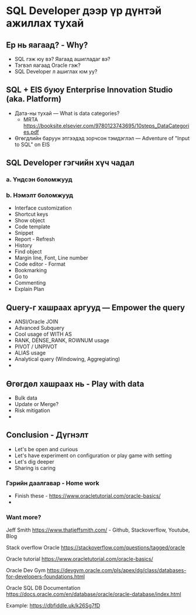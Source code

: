 # SQL Developer дээр үр дүнтэй ажиллах тухай

## Ер нь яагаад? - Why?
  * SQL гэж юу вэ? Яагаад ашигладаг вэ?
  * Тэгвэл яагаад Oracle гэж?
  * SQL Developer л ашиглах юм уу?

## SQL + EIS буюу Enterprise Innovation Studio (aka. Platform)
* Дата-ны тухай — What is data categories?
  * MRTA https://booksite.elsevier.com/9780123743695/10steps_DataCategories.pdf
* Өгөгдлийн баруун этгээдэд зорчсон тэмдэглэл — Adventure of "Input to SQL" on EIS

## SQL Developer гэгчийн хүч чадал
  ### a. Үндсэн боломжууд
  ### b. Нэмэлт боломжууд
* Interface customization
* Shortcut keys
* Show object
* Code template
* Snippet
* Report - Refresh
* History
* Find object
* Margin line, Font, Line number
* Code editor - Format
* Bookmarking
* Go to
* Commenting
* Explain Plan

## Query-г хашраах аргууд — Empower the query
  * ANSI/Oracle JOIN 
  * Advanced Subquery
  * Cool usage of WITH AS
  * RANK, DENSE_RANK, ROWNUM usage
  * PIVOT / UNPIVOT
  * ALIAS usage
  * Analytical query (Windowing, Aggregiating)
  * 


## Өгөгдөл хашраах нь - Play with data

  * Bulk data
  * Update or Merge?
  * Risk mitigation
  * 

  

## Conclusion - Дүгнэлт
* Let's be open and curious
* Let's have experiment on configuration or play game with setting
* Let's dig deeper
* Sharing is caring


### Гэрийн даалгавар - Home work
 * Finish these - https://www.oracletutorial.com/oracle-basics/
 * 

### Want more?
  Jeff Smith
  https://www.thatjeffsmith.com/ - Github, Stackoverflow, Youtube, Blog
  
  Stack overflow Oracle
  https://stackoverflow.com/questions/tagged/oracle
  
  Oracle tutorial
  https://www.oracletutorial.com/oracle-basics/
  
  Oracle Dev Gym
  https://devgym.oracle.com/pls/apex/dg/class/databases-for-developers-foundations.html
  
  Oracle SQL DB Documentation
  https://docs.oracle.com/en/database/oracle/oracle-database/index.html
  
  
  Example: https://dbfiddle.uk/k26Sg7fD
